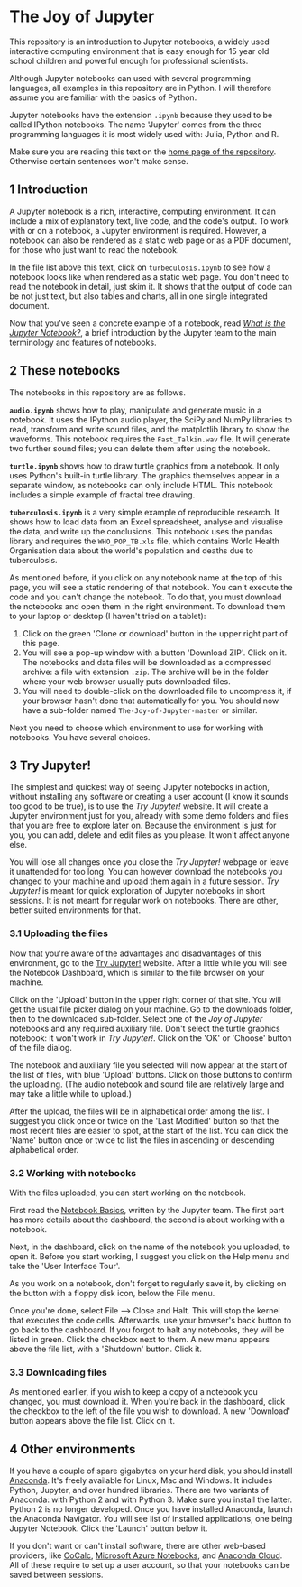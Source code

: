 # The Joy of Jupyter

This repository is an introduction to Jupyter notebooks, a widely used 
interactive computing environment that is easy enough for 15 year old 
school children and powerful enough for professional scientists.

Although Jupyter notebooks can used with several programming languages,
all examples in this repository are in Python. 
I will therefore assume you are familiar with the basics of Python.

Jupyter notebooks have the extension `.ipynb` because they used 
to be called IPython notebooks. 
The name 'Jupyter' comes from the three programming languages 
it is most widely used with: Julia, Python and R.

Make sure you are reading this text on the [home page of the repository](http://github.com/mwermelinger/The-Joy-of-Jupyter). 
Otherwise certain sentences won't make sense.

## 1 Introduction

A Jupyter notebook is a rich, interactive, computing environment.
It can include a mix of explanatory text, live code, and the code's output.
To work with or on a notebook, a Jupyter environment is required. However, 
a notebook can also be rendered as a static web page or as a PDF document,
for those who just want to read the notebook.

In the file list above this text, click on `turbeculosis.ipynb` to
see how a notebook looks like when rendered as a static web page.
You don't need to read the notebook in detail, just skim it.
It shows that the output of code can be not just text, 
but also tables and charts, all in one single integrated document.

Now that you've seen a concrete example of a notebook, 
read [_What is the Jupyter Notebook?_](https://github.com/jupyter/notebook/blob/master/docs/source/examples/Notebook/What%20is%20the%20Jupyter%20Notebook.ipynb), 
a brief introduction by the Jupyter team to 
the main terminology and features of notebooks.

## 2 These notebooks

The notebooks in this repository are as follows.

**`audio.ipynb`** shows how to play, manipulate and generate music 
in a notebook.
It uses the IPython audio player, 
the SciPy and NumPy libraries to read, transform and write sound files, 
and the matplotlib library to show the waveforms. 
This notebook requires the `Fast_Talkin.wav` file. 
It will generate two further sound files; 
you can delete them after using the notebook.

**`turtle.ipynb`** shows how to draw turtle graphics from a notebook. 
It only uses Python's built-in turtle library. 
The graphics themselves appear in a separate window, 
as notebooks can only include HTML. 
This notebook includes a simple example of fractal tree drawing.

**`tuberculosis.ipynb`** is a very simple example of reproducible research. 
It shows how to load data from an Excel spreadsheet, 
analyse and visualise the data, and write up the conclusions. 
This notebook uses the pandas library and requires the `WHO_POP_TB.xls` file, 
which contains World Health Organisation data about 
the world's population and deaths due to tuberculosis. 

As mentioned before, if you click on any notebook name at the top of this page,
you will see a static rendering of that notebook. 
You can't execute the code and you can't change the notebook. To do that, 
you must download the notebooks and open them in the right environment. 
To download them to your laptop or desktop (I haven't tried on a tablet):

1. Click on the green 'Clone or download' button in the upper right part of this page.
1. You will see a pop-up window with a button 'Download ZIP'. Click on it. The notebooks and data files will be downloaded as a compressed archive: a file with extension `.zip`. The archive will be in the folder where your web browser usually puts downloaded files. 
1. You will need to double-click on the downloaded file to uncompress it, if your browser hasn't done that automatically for you. You should now have a sub-folder named `The-Joy-of-Jupyter-master` or similar. 

Next you need to choose which environment to use for working with notebooks.
You have several choices.

## 3 Try Jupyter!

The simplest and quickest way of seeing Jupyter notebooks in action, 
without installing any software or creating a user account 
(I know it sounds too good to be true), is to use the _Try Jupyter!_ website. 
It will create a Jupyter environment just for you, already with 
some demo folders and files that you are free to explore later on. 
Because the environment is just for you, you can add, delete and edit files 
as you please. It won't affect anyone else. 

You will lose all changes once you close the _Try Jupyter!_ webpage 
or leave it unattended for too long. 
You can however download the notebooks you changed to your machine 
and upload them again in a future session.
_Try Jupyter!_ is meant for quick exploration of Jupyter notebooks 
in short sessions. It is not meant for regular work on notebooks.
There are other, better suited environments for that.

### 3.1 Uploading the files

Now that you're aware of the advantages and disadvantages of this environment,
go to the [Try Jupyter!](http://try.jupyter.org) website. 
After a little while you will see the Notebook Dashboard, 
which is similar to the file browser on your machine. 

Click on the 'Upload' button in the upper right corner of that site. 
You will get the usual file picker dialog on your machine. 
Go to the downloads folder, then to the downloaded sub-folder. 
Select one of the _Joy of Jupyter_ notebooks and any required auxiliary file. 
Don't select the turtle graphics notebook: it won't work in _Try Jupyter!_.
Click on the 'OK' or 'Choose' button of the file dialog. 

The notebook and auxiliary file you selected will now appear 
at the start of the list of files, with blue 'Upload' buttons. 
Click on those buttons to confirm the uploading. 
(The audio notebook and sound file are relatively large 
and may take a little while to upload.)

After the upload, the files will be in alphabetical order among the list. 
I suggest you click once or twice on the 'Last Modified' button 
so that the most recent files are easier to spot, at the start of the list.
You can click the 'Name' button once or twice to list the files
in ascending or descending alphabetical order.

### 3.2 Working with notebooks

With the files uploaded, you can start working on the notebook.

First read the [Notebook Basics](https://github.com/jupyter/notebook/blob/master/docs/source/examples/Notebook/Notebook%20Basics.ipynb), 
written by the Jupyter team. 
The first part has more details about the dashboard,
the second is about working with a notebook.

Next, in the dashboard, click on the name of the notebook you uploaded,
to open it. Before you start working, 
I suggest you click on the Help menu and take the 'User Interface Tour'.

As you work on a notebook, don't forget to regularly save it, 
by clicking on the button with a floppy disk icon, below the File menu.

Once you're done, select File –> Close and Halt. 
This will stop the kernel that executes the code cells.
Afterwards, use your browser's back button to go back to the dashboard.
If you forgot to halt any notebooks, they will be listed in green.
Click the checkbox next to them. 
A new menu appears above the file list, with a 'Shutdown' button. Click it.

### 3.3 Downloading files

As mentioned earlier, if you wish to keep a copy of a notebook you changed, 
you must download it. When you're back in the dashboard, 
click the checkbox to the left of the file you wish to download.
A new 'Download' button appears above the file list. Click on it.

## 4 Other environments

If you have a couple of spare gigabytes on your hard disk,
you should install [Anaconda](https://www.anaconda.com/download). 
It's freely available for Linux, Mac and Windows.
It includes Python, Jupyter, and over hundred libraries.
There are two variants of Anaconda: with Python 2 and with Python 3.
Make sure you install the latter. Python 2 is no longer developed.
Once you have installed Anaconda, launch the Anaconda Navigator.
You will see list of installed applications, one being Jupyter Notebook.
Click the 'Launch' button below it. 

If you don't want or can't install software, there are other web-based
providers, like [CoCalc](http://cocalc.com), 
[Microsoft Azure Notebooks](https://notebooks.azure.com), 
and [Anaconda Cloud](https://anaconda.org).
All of these require to set up a user account, 
so that your notebooks can be saved between sessions.